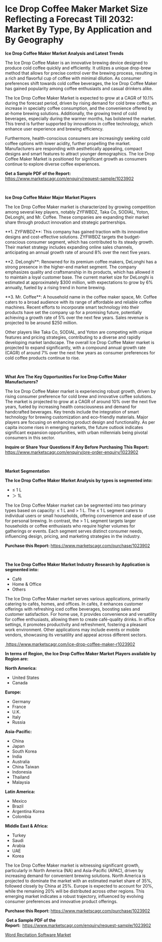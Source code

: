 <p><h1>Ice Drop Coffee Maker Market Size Reflecting a Forecast Till 2032: Market By Type, By Application and By Geography</h1></p><p><strong>Ice Drop Coffee Maker Market Analysis and Latest Trends</strong></p>
<p><p>The Ice Drop Coffee Maker is an innovative brewing device designed to produce cold coffee quickly and efficiently. It utilizes a unique drop-brew method that allows for precise control over the brewing process, resulting in a rich and flavorful cup of coffee with minimal dilution. As consumer preferences shift towards cold coffee beverages, the Ice Drop Coffee Maker has gained popularity among coffee enthusiasts and casual drinkers alike.</p><p>The Ice Drop Coffee Maker Market is expected to grow at a CAGR of 10.1% during the forecast period, driven by rising demand for cold brew coffee, an increase in specialty coffee consumption, and the convenience offered by at-home brewing solutions. Additionally, the growing trend of cold beverages, especially during the warmer months, has bolstered the market. This trend is further supported by innovations in coffee technology, which enhance user experience and brewing efficiency.</p><p>Furthermore, health-conscious consumers are increasingly seeking cold coffee options with lower acidity, further propelling the market. Manufacturers are responding with aesthetically appealing, compact designs and smart features to attract younger demographics. The Ice Drop Coffee Maker Market is positioned for significant growth as consumers continue to explore diverse coffee experiences.</p></p>
<p><strong>Get a Sample PDF of the Report:&nbsp;</strong> <a href="https://www.marketscagr.com/enquiry/request-sample/1023902?utm_campaign=3127&utm_medium=2&utm_source=Github&utm_content=ia&utm_term=07032025&utm_id=ice-drop-coffee-maker">https://www.marketscagr.com/enquiry/request-sample/1023902</a></p>
<p>&nbsp;</p>
<p><strong>Ice Drop Coffee Maker Major Market Players</strong></p>
<p><p>The Ice Drop Coffee Maker market is characterized by growing competition among several key players, notably ZYFWBDZ, Taka Co, SODIAL, Yoton, DeLonghi, and Mr. Coffee. These companies are expanding their market share through product innovation and strategic partnerships.</p><p>**1. ZYFWBDZ**: This company has gained traction with its innovative designs and cost-effective solutions. ZYFWBDZ targets the budget-conscious consumer segment, which has contributed to its steady growth. Their market strategy includes expanding online sales channels, anticipating an annual growth rate of around 8% over the next five years.</p><p>**2. DeLonghi**: Renowned for its premium coffee makers, DeLonghi has a strong presence in the higher-end market segment. The company emphasizes quality and craftsmanship in its products, which has allowed it to maintain a loyal customer base. The current market size for DeLonghi is estimated at approximately $300 million, with expectations to grow by 6% annually, fueled by a rising trend in home brewing.</p><p>**3. Mr. Coffee**: A household name in the coffee maker space, Mr. Coffee caters to a broad audience with its range of affordable and reliable coffee machines. Recent efforts to incorporate smart technology into their products have set the company up for a promising future, potentially achieving a growth rate of 5% over the next few years. Sales revenue is projected to be around $250 million.</p><p>Other players like Taka Co, SODIAL, and Yoton are competing with unique features and pricing strategies, contributing to a diverse and rapidly developing market landscape. The overall Ice Drop Coffee Maker market is projected to expand significantly, with a compound annual growth rate (CAGR) of around 7% over the next few years as consumer preferences for cold coffee products continue to rise.</p></p>
<p>&nbsp;</p>
<p><strong>What Are The Key Opportunities For Ice Drop Coffee Maker Manufacturers?</strong></p>
<p><p>The Ice Drop Coffee Maker market is experiencing robust growth, driven by rising consumer preference for cold brew and innovative coffee solutions. The market is projected to grow at a CAGR of around 10% over the next five years, fueled by increasing health consciousness and demand for handcrafted beverages. Key trends include the integration of smart technology for brewing customization and eco-friendly materials. Major players are focusing on enhancing product design and functionality. As per capita income rises in emerging markets, the future outlook indicates significant expansion opportunities, with urban millennials being pivotal consumers in this sector.</p></p>
<p><strong>Inquire or Share Your Questions If Any Before Purchasing This Report:</strong> <a href="https://www.marketscagr.com/enquiry/pre-order-enquiry/1023902?utm_campaign=3127&utm_medium=2&utm_source=Github&utm_content=ia&utm_term=07032025&utm_id=ice-drop-coffee-maker">https://www.marketscagr.com/enquiry/pre-order-enquiry/1023902</a></p>
<p>&nbsp;</p>
<p><strong>Market Segmentation</strong></p>
<p><strong>The Ice Drop Coffee Maker Market Analysis by types is segmented into:</strong></p>
<p><ul><li>≤ 1 L</li><li>＞ 1L</li></ul></p>
<p><p>The Ice Drop Coffee Maker market can be segmented into two primary types based on capacity: ≤ 1 L and > 1 L. The ≤ 1 L segment caters to individual users or small households, offering convenience and ease of use for personal brewing. In contrast, the > 1 L segment targets larger households or coffee enthusiasts who require higher volumes for gatherings or events. Each segment serves distinct consumer needs, influencing design, pricing, and marketing strategies in the industry.</p></p>
<p><strong>Purchase this Report:&nbsp;</strong><a href="https://www.marketscagr.com/purchase/1023902?utm_campaign=3127&utm_medium=2&utm_source=Github&utm_content=ia&utm_term=07032025&utm_id=ice-drop-coffee-maker">https://www.marketscagr.com/purchase/1023902</a></p>
<p>&nbsp;</p>
<p><strong>The Ice Drop Coffee Maker Market Industry Research by Application is segmented into:</strong></p>
<p><ul><li>Café</li><li>Home & Office</li><li>Others </li></ul></p>
<p><p>The Ice Drop Coffee Maker market serves various applications, primarily catering to cafés, homes, and offices. In cafés, it enhances customer offerings with refreshing iced coffee beverages, boosting sales and customer satisfaction. For home use, it provides convenience and versatility for coffee enthusiasts, allowing them to create café-quality drinks. In office settings, it promotes productivity and refreshment, fostering a pleasant work environment. Other applications may include events or mobile vendors, showcasing its versatility and appeal across different sectors.</p></p>
<p><a href="https://www.marketscagr.com/ice-drop-coffee-maker-r1023902?utm_campaign=3127&utm_medium=2&utm_source=Github&utm_content=ia&utm_term=07032025&utm_id=ice-drop-coffee-maker">&nbsp;https://www.marketscagr.com/ice-drop-coffee-maker-r1023902</a></p>
<p><strong>In terms of Region, the Ice Drop Coffee Maker Market Players available by Region are:</strong></p>
<p>
    <p> <strong> North America: </strong>
        <ul>
            <li>United States</li>
            <li>Canada</li>
        </ul>
        </p> 
    <p> <strong> Europe: </strong>
        <ul>
            <li>Germany</li>
            <li>France</li>
            <li>U.K.</li>
            <li>Italy</li>
            <li>Russia</li>
        </ul>
        </p> 
    <p> <strong> Asia-Pacific: </strong>
        <ul>
            <li>China</li>
            <li>Japan</li>
            <li>South Korea</li>
            <li>India</li>
            <li>Australia</li>
            <li>China Taiwan</li>
            <li>Indonesia</li>
            <li>Thailand</li>
            <li>Malaysia</li>
        </ul>
        </p> 
    <p> <strong> Latin America: </strong>
        <ul>
            <li>Mexico</li>
            <li>Brazil</li>
            <li>Argentina Korea</li>
            <li>Colombia</li>
        </ul>
        </p> 
    <p> <strong> Middle East & Africa: </strong>
        <ul>
            <li>Turkey</li>
            <li>Saudi</li>
            <li>Arabia</li>
            <li>UAE</li>
            <li>Korea</li>
        </ul>
    </p>
    </p>
<p><p>The Ice Drop Coffee Maker market is witnessing significant growth, particularly in North America (NA) and Asia-Pacific (APAC), driven by increasing demand for convenient brewing solutions. North America is projected to dominate the market with an estimated market share of 35%, followed closely by China at 25%. Europe is expected to account for 20%, while the remaining 20% will be distributed across other regions. This emerging market indicates a robust trajectory, influenced by evolving consumer preferences and innovative product offerings.</p></p>
<p><strong>Purchase this Report: </strong><a href="https://www.marketscagr.com/purchase/1023902?utm_campaign=3127&utm_medium=2&utm_source=Github&utm_content=ia&utm_term=07032025&utm_id=ice-drop-coffee-maker">https://www.marketscagr.com/purchase/1023902</a></p>
<p>&nbsp;<strong>Get a Sample PDF of the Report:&nbsp;&nbsp;</strong><a href="https://www.marketscagr.com/enquiry/request-sample/1023902?utm_campaign=3127&utm_medium=2&utm_source=Github&utm_content=ia&utm_term=07032025&utm_id=ice-drop-coffee-maker">https://www.marketscagr.com/enquiry/request-sample/1023902</a></p>
<p><strong></strong></p>
<p><p><a href="https://github.com/meuskocov/Market-Research-Report-List-1/blob/main/word-recitation-software-market.md?utm_campaign=3127&utm_medium=2&utm_source=Github&utm_content=ia&utm_term=07032025&utm_id=ice-drop-coffee-maker">Word Recitation Software Market</a></p></p>